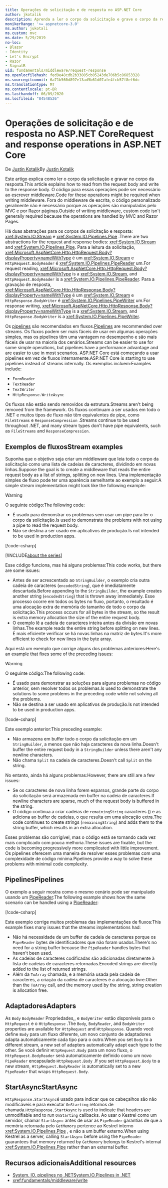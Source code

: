 ```yaml
---
title: Operações de solicitação e de resposta no ASP.NET Core
author: jkotalik
description: Aprenda a ler o corpo da solicitação e grave o corpo da resposta no ASP.NET Core.
monikerRange: '>= aspnetcore-3.0'
ms.author: jukotali
ms.custom: mvc
ms.date: 5/29/2019
no-loc:
- Blazor
- Identity
- Let's Encrypt
- Razor
- SignalR
uid: fundamentals/middleware/request-response
ms.openlocfilehash: fed9e48cdb2b33805cb05243de706b5c86853328
ms.sourcegitcommit: 6a71b560d897e13ad5b61d07afe4fcb57f8ef6dc
ms.translationtype: MT
ms.contentlocale: pt-BR
ms.lasthandoff: 06/09/2020
ms.locfileid: "84548526"
---
```

# <a name="request-and-response-operations-in-aspnet-core"></a><span data-ttu-id="d49f4-103">Operações de solicitação e de resposta no ASP.NET Core</span><span class="sxs-lookup"><span data-stu-id="d49f4-103">Request and response operations in ASP.NET Core</span></span>

<span data-ttu-id="d49f4-104">De [Justin Kotalik](https://github.com/jkotalik)</span><span class="sxs-lookup"><span data-stu-id="d49f4-104">By [Justin Kotalik](https://github.com/jkotalik)</span></span>

<span data-ttu-id="d49f4-105">Este artigo explica como ler o corpo da solicitação e gravar no corpo da resposta.</span><span class="sxs-lookup"><span data-stu-id="d49f4-105">This article explains how to read from the request body and write to the response body.</span></span> <span data-ttu-id="d49f4-106">O código para essas operações pode ser necessário ao escrever middleware.</span><span class="sxs-lookup"><span data-stu-id="d49f4-106">Code for these operations might be required when writing middleware.</span></span> <span data-ttu-id="d49f4-107">Fora do middleware de escrita, o código personalizado geralmente não é necessário porque as operações são manipuladas pelo MVC e por Razor páginas.</span><span class="sxs-lookup"><span data-stu-id="d49f4-107">Outside of writing middleware, custom code isn't generally required because the operations are handled by MVC and Razor Pages.</span></span>

<span data-ttu-id="d49f4-108">Há duas abstrações para os corpos de solicitação e resposta: <xref:System.IO.Stream> e <xref:System.IO.Pipelines.Pipe> .</span><span class="sxs-lookup"><span data-stu-id="d49f4-108">There are two abstractions for the request and response bodies: <xref:System.IO.Stream> and <xref:System.IO.Pipelines.Pipe>.</span></span> <span data-ttu-id="d49f4-109">Para a leitura da solicitação, <xref:Microsoft.AspNetCore.Http.HttpRequest.Body?displayProperty=nameWithType> é um <xref:System.IO.Stream> e `HttpRequest.BodyReader` é <xref:System.IO.Pipelines.PipeReader> um.</span><span class="sxs-lookup"><span data-stu-id="d49f4-109">For request reading, <xref:Microsoft.AspNetCore.Http.HttpRequest.Body?displayProperty=nameWithType> is a <xref:System.IO.Stream>, and `HttpRequest.BodyReader` is a <xref:System.IO.Pipelines.PipeReader>.</span></span> <span data-ttu-id="d49f4-110">Para a gravação de resposta, <xref:Microsoft.AspNetCore.Http.HttpResponse.Body?displayProperty=nameWithType> é um <xref:System.IO.Stream> e `HttpResponse.BodyWriter` é <xref:System.IO.Pipelines.PipeWriter> um.</span><span class="sxs-lookup"><span data-stu-id="d49f4-110">For response writing, <xref:Microsoft.AspNetCore.Http.HttpResponse.Body?displayProperty=nameWithType> is a <xref:System.IO.Stream>, and `HttpResponse.BodyWriter` is a <xref:System.IO.Pipelines.PipeWriter>.</span></span>

<span data-ttu-id="d49f4-111">Os [pipelines](/dotnet/standard/io/pipelines) são recomendados em fluxos.</span><span class="sxs-lookup"><span data-stu-id="d49f4-111">[Pipelines](/dotnet/standard/io/pipelines) are recommended over streams.</span></span> <span data-ttu-id="d49f4-112">Os fluxos podem ser mais fáceis de usar em algumas operações simples, mas os pipelines têm uma vantagem no desempenho e são mais fáceis de usar na maioria dos cenários.</span><span class="sxs-lookup"><span data-stu-id="d49f4-112">Streams can be easier to use for some simple operations, but pipelines have a performance advantage and are easier to use in most scenarios.</span></span> <span data-ttu-id="d49f4-113">ASP.NET Core está começando a usar pipelines em vez de fluxos internamente.</span><span class="sxs-lookup"><span data-stu-id="d49f4-113">ASP.NET Core is starting to use pipelines instead of streams internally.</span></span> <span data-ttu-id="d49f4-114">Os exemplos incluem:</span><span class="sxs-lookup"><span data-stu-id="d49f4-114">Examples include:</span></span>

* `FormReader`
* `TextReader`
* `TextWriter`
* `HttpResponse.WriteAsync`

<span data-ttu-id="d49f4-115">Os fluxos não estão sendo removidos da estrutura.</span><span class="sxs-lookup"><span data-stu-id="d49f4-115">Streams aren't being removed from the framework.</span></span> <span data-ttu-id="d49f4-116">Os fluxos continuam a ser usados em todo o .NET e muitos tipos de fluxo não têm equivalentes de pipe, como `FileStreams` e `ResponseCompression` .</span><span class="sxs-lookup"><span data-stu-id="d49f4-116">Streams continue to be used throughout .NET, and many stream types don't have pipe equivalents, such as `FileStreams` and `ResponseCompression`.</span></span>

## <a name="stream-examples"></a><span data-ttu-id="d49f4-117">Exemplos de fluxos</span><span class="sxs-lookup"><span data-stu-id="d49f4-117">Stream examples</span></span>

<span data-ttu-id="d49f4-118">Suponha que o objetivo seja criar um middleware que leia todo o corpo da solicitação como uma lista de cadeias de caracteres, dividindo em novas linhas.</span><span class="sxs-lookup"><span data-stu-id="d49f4-118">Suppose the goal is to create a middleware that reads the entire request body as a list of strings, splitting on new lines.</span></span> <span data-ttu-id="d49f4-119">Uma implementação simples de fluxo pode ter uma aparência semelhante ao exemplo a seguir:</span><span class="sxs-lookup"><span data-stu-id="d49f4-119">A simple stream implementation might look like the following example:</span></span>

> [!WARNING]
> <span data-ttu-id="d49f4-120">O seguinte código:</span><span class="sxs-lookup"><span data-stu-id="d49f4-120">The following code:</span></span>
> * <span data-ttu-id="d49f4-121">É usado para demonstrar os problemas sem usar um pipe para ler o corpo da solicitação.</span><span class="sxs-lookup"><span data-stu-id="d49f4-121">Is used to demonstrate the problems with not using a pipe to read the request body.</span></span>
> * <span data-ttu-id="d49f4-122">Não se destina a ser usado em aplicativos de produção.</span><span class="sxs-lookup"><span data-stu-id="d49f4-122">Is not intended to be used in production apps.</span></span>

[!code-csharp[](request-response/samples/3.x/RequestResponseSample/Startup.cs?name=GetListOfStringsFromStream)]

[!INCLUDE[about the series](~/includes/code-comments-loc.md)]

<span data-ttu-id="d49f4-123">Esse código funciona, mas há alguns problemas:</span><span class="sxs-lookup"><span data-stu-id="d49f4-123">This code works, but there are some issues:</span></span>

* <span data-ttu-id="d49f4-124">Antes de ser acrescentado ao `StringBuilder`, o exemplo cria outra cadeia de caracteres (`encodedString`), que é imediatamente descartada.</span><span class="sxs-lookup"><span data-stu-id="d49f4-124">Before appending to the `StringBuilder`, the example creates another string (`encodedString`) that is thrown away immediately.</span></span> <span data-ttu-id="d49f4-125">Esse processo ocorre em todos os bytes no fluxo, portanto, o resultado é uma alocação extra de memória do tamanho de todo o corpo da solicitação.</span><span class="sxs-lookup"><span data-stu-id="d49f4-125">This process occurs for all bytes in the stream, so the result is extra memory allocation the size of the entire request body.</span></span>
* <span data-ttu-id="d49f4-126">O exemplo lê a cadeia de caracteres inteira antes da divisão em novas linhas.</span><span class="sxs-lookup"><span data-stu-id="d49f4-126">The example reads the entire string before splitting on new lines.</span></span> <span data-ttu-id="d49f4-127">É mais eficiente verificar se há novas linhas na matriz de bytes.</span><span class="sxs-lookup"><span data-stu-id="d49f4-127">It's more efficient to check for new lines in the byte array.</span></span>

<span data-ttu-id="d49f4-128">Aqui está um exemplo que corrige alguns dos problemas anteriores:</span><span class="sxs-lookup"><span data-stu-id="d49f4-128">Here's an example that fixes some of the preceding issues:</span></span>

> [!WARNING]
> <span data-ttu-id="d49f4-129">O seguinte código:</span><span class="sxs-lookup"><span data-stu-id="d49f4-129">The following code:</span></span>
> * <span data-ttu-id="d49f4-130">É usado para demonstrar as soluções para alguns problemas no código anterior, sem resolver todos os problemas.</span><span class="sxs-lookup"><span data-stu-id="d49f4-130">Is used to demonstrate the solutions to some problems in the preceding code while not solving all the problems.</span></span>
> * <span data-ttu-id="d49f4-131">Não se destina a ser usado em aplicativos de produção.</span><span class="sxs-lookup"><span data-stu-id="d49f4-131">Is not intended to be used in production apps.</span></span>

[!code-csharp[](request-response/samples/3.x/RequestResponseSample/Startup.cs?name=GetListOfStringsFromStreamMoreEfficient)]

<span data-ttu-id="d49f4-132">Este exemplo anterior:</span><span class="sxs-lookup"><span data-stu-id="d49f4-132">This preceding example:</span></span>

* <span data-ttu-id="d49f4-133">Não armazena em buffer todo o corpo da solicitação em um `StringBuilder`, a menos que não haja caracteres da nova linha.</span><span class="sxs-lookup"><span data-stu-id="d49f4-133">Doesn't buffer the entire request body in a `StringBuilder` unless there aren't any newline characters.</span></span>
* <span data-ttu-id="d49f4-134">Não chama `Split` na cadeia de caracteres.</span><span class="sxs-lookup"><span data-stu-id="d49f4-134">Doesn't call `Split` on the string.</span></span>

<span data-ttu-id="d49f4-135">No entanto, ainda há alguns problemas:</span><span class="sxs-lookup"><span data-stu-id="d49f4-135">However, there are still are a few issues:</span></span>

* <span data-ttu-id="d49f4-136">Se os caracteres de nova linha forem esparsos, grande parte do corpo da solicitação será armazenada em buffer na cadeia de caracteres.</span><span class="sxs-lookup"><span data-stu-id="d49f4-136">If newline characters are sparse, much of the request body is buffered in the string.</span></span>
* <span data-ttu-id="d49f4-137">O código continua a criar cadeias de `remainingString` caracteres () e as adiciona ao buffer de cadeias, o que resulta em uma alocação extra.</span><span class="sxs-lookup"><span data-stu-id="d49f4-137">The code continues to create strings (`remainingString`) and adds them to the string buffer, which results in an extra allocation.</span></span>

<span data-ttu-id="d49f4-138">Esses problemas são corrigível, mas o código está se tornando cada vez mais complicado com pouca melhoria.</span><span class="sxs-lookup"><span data-stu-id="d49f4-138">These issues are fixable, but the code is becoming progressively more complicated with little improvement.</span></span> <span data-ttu-id="d49f4-139">Os pipelines oferecem uma maneira de resolver esses problemas com uma complexidade de código mínima.</span><span class="sxs-lookup"><span data-stu-id="d49f4-139">Pipelines provide a way to solve these problems with minimal code complexity.</span></span>

## <a name="pipelines"></a><span data-ttu-id="d49f4-140">Pipelines</span><span class="sxs-lookup"><span data-stu-id="d49f4-140">Pipelines</span></span>

<span data-ttu-id="d49f4-141">O exemplo a seguir mostra como o mesmo cenário pode ser manipulado usando um [PipeReader](/dotnet/standard/io/pipelines#pipe):</span><span class="sxs-lookup"><span data-stu-id="d49f4-141">The following example shows how the same scenario can be handled using a [PipeReader](/dotnet/standard/io/pipelines#pipe):</span></span>

[!code-csharp[](request-response/samples/3.x/RequestResponseSample/Startup.cs?name=GetListOfStringFromPipe)]

<span data-ttu-id="d49f4-142">Este exemplo corrige muitos problemas das implementações de fluxos:</span><span class="sxs-lookup"><span data-stu-id="d49f4-142">This example fixes many issues that the streams implementations had:</span></span>

* <span data-ttu-id="d49f4-143">Não há necessidade de um buffer de cadeia de caracteres porque os `PipeReader` bytes de identificadores que não foram usados.</span><span class="sxs-lookup"><span data-stu-id="d49f4-143">There's no need for a string buffer because the `PipeReader` handles bytes that haven't been used.</span></span>
* <span data-ttu-id="d49f4-144">As cadeias de caracteres codificadas são adicionadas diretamente à lista de cadeias de caracteres retornadas.</span><span class="sxs-lookup"><span data-stu-id="d49f4-144">Encoded strings are directly added to the list of returned strings.</span></span>
* <span data-ttu-id="d49f4-145">Além da `ToArray` chamada, e a memória usada pela cadeia de caracteres, a criação da cadeia de caracteres é a alocação livre.</span><span class="sxs-lookup"><span data-stu-id="d49f4-145">Other than the `ToArray` call, and the memory used by the string, string creation is allocation free.</span></span>

## <a name="adapters"></a><span data-ttu-id="d49f4-146">Adaptadores</span><span class="sxs-lookup"><span data-stu-id="d49f4-146">Adapters</span></span>

<span data-ttu-id="d49f4-147">As `Body` `BodyReader` Propriedades,, e `BodyWriter` estão disponíveis para o `HttpRequest` e o `HttpResponse` .</span><span class="sxs-lookup"><span data-stu-id="d49f4-147">The `Body`, `BodyReader`, and `BodyWriter` properties are available for `HttpRequest` and `HttpResponse`.</span></span> <span data-ttu-id="d49f4-148">Quando você define `Body` para um fluxo diferente, um novo conjunto de adaptadores adapta automaticamente cada tipo para o outro.</span><span class="sxs-lookup"><span data-stu-id="d49f4-148">When you set `Body` to a different stream, a new set of adapters automatically adapt each type to the other.</span></span> <span data-ttu-id="d49f4-149">Se você definir `HttpRequest.Body` para um novo fluxo, o `HttpRequest.BodyReader` será automaticamente definido como um novo `PipeReader` encapsulado `HttpRequest.Body` .</span><span class="sxs-lookup"><span data-stu-id="d49f4-149">If you set `HttpRequest.Body` to a new stream, `HttpRequest.BodyReader` is automatically set to a new `PipeReader` that wraps `HttpRequest.Body`.</span></span>

## <a name="startasync"></a><span data-ttu-id="d49f4-150">StartAsync</span><span class="sxs-lookup"><span data-stu-id="d49f4-150">StartAsync</span></span>

<span data-ttu-id="d49f4-151">`HttpResponse.StartAsync`é usado para indicar que os cabeçalhos são não modificáveis e para executar `OnStarting` retornos de chamada.</span><span class="sxs-lookup"><span data-stu-id="d49f4-151">`HttpResponse.StartAsync` is used to indicate that headers are unmodifiable and to run `OnStarting` callbacks.</span></span> <span data-ttu-id="d49f4-152">Ao usar o Kestrel como um servidor, chamar `StartAsync` antes de usar as `PipeReader` garantias de que a memória retornada pelo `GetMemory` pertence ao Kestrel interno <xref:System.IO.Pipelines.Pipe> , e não a um buffer externo.</span><span class="sxs-lookup"><span data-stu-id="d49f4-152">When using Kestrel as a server, calling `StartAsync` before using the `PipeReader` guarantees that memory returned by `GetMemory` belongs to Kestrel's internal <xref:System.IO.Pipelines.Pipe> rather than an external buffer.</span></span>

## <a name="additional-resources"></a><span data-ttu-id="d49f4-153">Recursos adicionais</span><span class="sxs-lookup"><span data-stu-id="d49f4-153">Additional resources</span></span>

* [<span data-ttu-id="d49f4-154">System. IO. pipelines no .NET</span><span class="sxs-lookup"><span data-stu-id="d49f4-154">System.IO.Pipelines in .NET</span></span>](/dotnet/standard/io/pipelines)
* <xref:fundamentals/middleware/write>

<!-- Test with Postman or other tool. See image in static directory. -->

